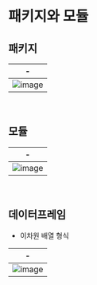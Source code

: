 # 패키지와 모듈
패키지
---
|-|
|-|
|![image](https://github.com/user-attachments/assets/df8006bb-fde2-4918-b71b-2207aa1ab291)|

<br>

모듈
---
|-|
|-|
|![image](https://github.com/user-attachments/assets/876dac95-592a-4e25-bc6d-b9ba99936f38)|

<br>

데이터프레임
---
- 이차원 배열 형식

|-|
|-|
|![image](https://github.com/user-attachments/assets/22aa2b55-5284-4b61-ae66-0f97744dd799)|
